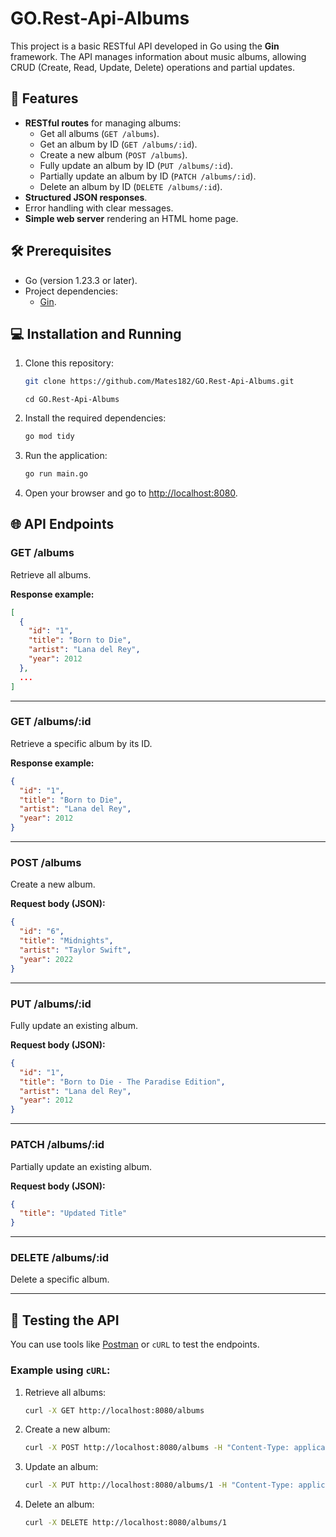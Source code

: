 # GO.Rest-Api-Albums

This project is a basic RESTful API developed in Go using the **Gin** framework. The API manages information about music albums, allowing CRUD (Create, Read, Update, Delete) operations and partial updates.

## 🚀 Features

- **RESTful routes** for managing albums:
  - Get all albums (`GET /albums`).
  - Get an album by ID (`GET /albums/:id`).
  - Create a new album (`POST /albums`).
  - Fully update an album by ID (`PUT /albums/:id`).
  - Partially update an album by ID (`PATCH /albums/:id`).
  - Delete an album by ID (`DELETE /albums/:id`).
- **Structured JSON responses**.
- Error handling with clear messages.
- **Simple web server** rendering an HTML home page.

## 🛠️ Prerequisites

- Go (version 1.23.3 or later).
- Project dependencies:
  - [Gin](https://github.com/gin-gonic/gin).


## 💻 Installation and Running

1. Clone this repository:

   ```bash
   git clone https://github.com/Mates182/GO.Rest-Api-Albums.git
   ```
   ```
   cd GO.Rest-Api-Albums
   ```

2. Install the required dependencies:

   ```bash
   go mod tidy
   ```

3. Run the application:

   ```bash
   go run main.go
   ```

4. Open your browser and go to [http://localhost:8080](http://localhost:8080).

## 🌐 API Endpoints

### **GET /albums**
Retrieve all albums.

**Response example:**
```json
[
  {
    "id": "1",
    "title": "Born to Die",
    "artist": "Lana del Rey",
    "year": 2012
  },
  ...
]
```

---

### **GET /albums/:id**
Retrieve a specific album by its ID.

**Response example:**
```json
{
  "id": "1",
  "title": "Born to Die",
  "artist": "Lana del Rey",
  "year": 2012
}
```

---

### **POST /albums**
Create a new album.

**Request body (JSON):**
```json
{
  "id": "6",
  "title": "Midnights",
  "artist": "Taylor Swift",
  "year": 2022
}
```

---

### **PUT /albums/:id**
Fully update an existing album.

**Request body (JSON):**
```json
{
  "id": "1",
  "title": "Born to Die - The Paradise Edition",
  "artist": "Lana del Rey",
  "year": 2012
}
```

---

### **PATCH /albums/:id**
Partially update an existing album.

**Request body (JSON):**
```json
{
  "title": "Updated Title"
}
```

---

### **DELETE /albums/:id**
Delete a specific album.

---

## 🧪 Testing the API

You can use tools like [Postman](https://www.postman.com/) or `cURL` to test the endpoints.

### Example using `cURL`:

1. Retrieve all albums:
   ```bash
   curl -X GET http://localhost:8080/albums
   ```

2. Create a new album:
   ```bash
   curl -X POST http://localhost:8080/albums -H "Content-Type: application/json" -d '{"id":"6","title":"New Album","artist":"Midnights","year":2022}'
   ```

3. Update an album:
   ```bash
   curl -X PUT http://localhost:8080/albums/1 -H "Content-Type: application/json" -d '{"id":"1","title":"Born to Die - The Paradise Edition","artist":"Lana del Rey","year":2012}'
   ```

4. Delete an album:
   ```bash
   curl -X DELETE http://localhost:8080/albums/1
   ```

